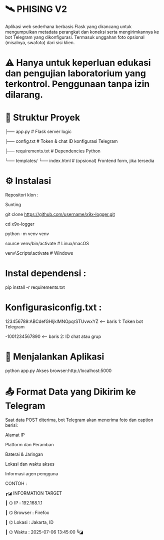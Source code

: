 # 🛰️ PHISING V2
Aplikasi web sederhana berbasis Flask yang dirancang untuk mengumpulkan metadata perangkat dan koneksi serta mengirimkannya ke bot Telegram yang dikonfigurasi. Termasuk unggahan foto opsional (misalnya, swafoto) dari sisi klien.

# ⚠️ Hanya untuk keperluan edukasi dan pengujian laboratorium yang terkontrol. Penggunaan tanpa izin dilarang.

# 📂 Struktur Proyek

├── app.py               # Flask server logic

├── config.txt           # Token & chat ID konfigurasi Telegram

├── requirements.txt     # Dependencies Python

└── templates/
    └── index.html       # (opsional) Frontend form, jika tersedia

# ⚙️ Instalasi
Repositori klon :

Sunting

git clone https://github.com/username/x9x-logger.git

cd x9x-logger

python -m venv venv

source venv/bin/activate  # Linux/macOS

venv\\Scripts\\activate   # Windows

# Instal dependensi :

pip install -r requirements.txt

# Konfigurasiconfig.txt :

123456789:ABCdefGHIjklMNOpqrSTUvwxYZ             <-- baris 1: Token bot Telegram

-1001234567890                                   <-- baris 2: ID chat atau grup

# 🚀 Menjalankan Aplikasi
python app.py
Akses browser:http://localhost:5000

# 📤 Format Data yang Dikirim ke Telegram

Saat data POST diterima, bot Telegram akan menerima foto dan caption berisi:

Alamat IP

Platform dan Peramban

Baterai & Jaringan

Lokasi dan waktu akses

Informasi agen pengguna

CONTOH :

┏◪ INFORMATION TARGET

┃ ⌬ IP       : 192.168.1.1

┃ ⌬ Browser  : Firefox

┃ ⌬ Lokasi   : Jakarta, ID

┃ ⌬ Waktu    : 2025-07-06 13:45:00
┗◪
